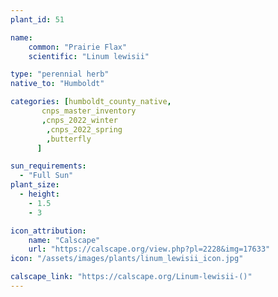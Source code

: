 ```yaml
---
plant_id: 51

name: 
    common: "Prairie Flax"  
    scientific: "Linum lewisii"  

type: "perennial herb"
native_to: "Humboldt"

categories: [humboldt_county_native,
       cnps_master_inventory
       ,cnps_2022_winter
        ,cnps_2022_spring
        ,butterfly
      ]

sun_requirements:
  - "Full Sun"
plant_size:
  - height: 
    - 1.5
    - 3

icon_attribution: 
    name: "Calscape"
    url: "https://calscape.org/view.php?pl=2228&img=17633"
icon: "/assets/images/plants/linum_lewisii_icon.jpg" 

calscape_link: "https://calscape.org/Linum-lewisii-()"
---
```



